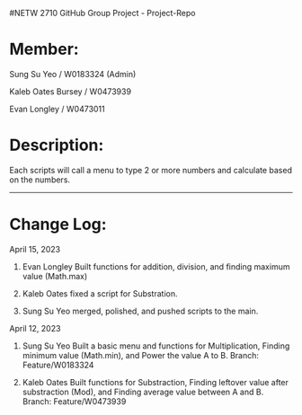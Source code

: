 #NETW 2710 GitHub Group Project - Project-Repo

# Member: 

Sung Su Yeo / W0183324 (Admin)

Kaleb Oates Bursey / W0473939

Evan Longley / W0473011

# Description:

Each scripts will call a menu to type 2 or more numbers and calculate based on the numbers.


------------------------------------------------------------------------
# Change Log:

April 15, 2023

1. Evan Longley Built functions for addition, division, and finding maximum value (Math.max)

2. Kaleb Oates fixed a script for Substration.

3. Sung Su Yeo merged, polished, and pushed scripts to the main. 

April 12, 2023

1. Sung Su Yeo Built a basic menu and functions for Multiplication, Finding minimum value (Math.min), and Power the value A to B.
  Branch: Feature/W0183324

2. Kaleb Oates Built functions for Substraction, Finding leftover value after substraction (Mod), and Finding average value between A and B.
  Branch: Feature/W0473939
